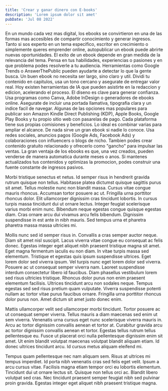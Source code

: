 ```yaml
---
title: 'Crear y ganar dinero con E-books'
description: 'Lorem ipsum dolor sit amet'
pubDate: 'Jul 08 2022'
---
```


En un mundo cada vez mas digital, los ebooks se convirtieron en una de las formas mas accesibles de compartir conocimiento y generar ingresos. Tanto si sos experto en un tema especifico, escritor en crecimiento o simplemente queres emprender online, autopublicar un ebook puede abrirte nuevas oportunidades.
El exito de un ebook depende en gran medida de la relevancia del tema. Pensa en tus habilidades, experiencias o pasiones y en que problema podes resolverle a tu audiencia. Herramientas como Google Trends o AnswerThePublic pueden ayudarte a detectar lo que la gente busca.
Un buen ebook no necesita ser largo, sino claro y util. Dividi tu contenido en capitulos, usa un tono cercano y asegurate de entregar valor real. Hoy existen herramientas de IA que pueden asistirte en la redaccion y edicion, acelerando el proceso.
El diseno es clave para generar confianza. Usa programas como Canva, Adobe InDesign o generadores de ebooks online. Asegurate de incluir una portada llamativa, tipografia clara y un indice facil de navegar.
Algunas de las opciones mas populares para publicar son Amazon Kindle Direct Publishing (KDP), Apple Books, Google Play Books y tu propio sitio web con pasarelas de pago. Cada plataforma tiene sus propias comisiones y beneficios. Lo ideal es combinar varias para ampliar el alcance.
De nada sirve un gran ebook si nadie lo conoce. Usa redes sociales, anuncios pagos (Google Ads, Facebook Ads) y colaboraciones con influencers o blogs de nicho. Tambien podes crear contenido gratuito relacionado y ofrecerlo como "gancho" para impulsar las ventas.
La gran ventaja de los ebooks es que, una vez creados, pueden venderse de manera automatica durante meses o anos. Si mantenes actualizados tus contenidos y optimizas la promocion, podes construir una fuente constante de ingresos pasivos.

Morbi tristique senectus et netus. Id semper risus in hendrerit gravida rutrum quisque non tellus. Habitasse platea dictumst quisque sagittis purus sit amet. Tellus molestie nunc non blandit massa. Cursus vitae congue mauris rhoncus. Accumsan tortor posuere ac ut. Fringilla urna porttitor rhoncus dolor. Elit ullamcorper dignissim cras tincidunt lobortis. In cursus turpis massa tincidunt dui ut ornare lectus. Integer feugiat scelerisque varius morbi enim nunc. Bibendum neque egestas congue quisque egestas diam. Cras ornare arcu dui vivamus arcu felis bibendum. Dignissim suspendisse in est ante in nibh mauris. Sed tempus urna et pharetra pharetra massa massa ultricies mi.

Mollis nunc sed id semper risus in. Convallis a cras semper auctor neque. Diam sit amet nisl suscipit. Lacus viverra vitae congue eu consequat ac felis donec. Egestas integer eget aliquet nibh praesent tristique magna sit amet. Eget magna fermentum iaculis eu non diam. In vitae turpis massa sed elementum. Tristique et egestas quis ipsum suspendisse ultrices. Eget lorem dolor sed viverra ipsum. Vel turpis nunc eget lorem dolor sed viverra. Posuere ac ut consequat semper viverra nam. Laoreet suspendisse interdum consectetur libero id faucibus. Diam phasellus vestibulum lorem sed risus ultricies tristique. Rhoncus dolor purus non enim praesent elementum facilisis. Ultrices tincidunt arcu non sodales neque. Tempus egestas sed sed risus pretium quam vulputate. Viverra suspendisse potenti nullam ac tortor vitae purus faucibus ornare. Fringilla urna porttitor rhoncus dolor purus non. Amet dictum sit amet justo donec enim.

Mattis ullamcorper velit sed ullamcorper morbi tincidunt. Tortor posuere ac ut consequat semper viverra. Tellus mauris a diam maecenas sed enim ut sem viverra. Venenatis urna cursus eget nunc scelerisque viverra mauris in. Arcu ac tortor dignissim convallis aenean et tortor at. Curabitur gravida arcu ac tortor dignissim convallis aenean et tortor. Egestas tellus rutrum tellus pellentesque eu. Fusce ut placerat orci nulla pellentesque dignissim enim sit amet. Ut enim blandit volutpat maecenas volutpat blandit aliquam etiam. Id donec ultrices tincidunt arcu. Id cursus metus aliquam eleifend mi.

Tempus quam pellentesque nec nam aliquam sem. Risus at ultrices mi tempus imperdiet. Id porta nibh venenatis cras sed felis eget velit. Ipsum a arcu cursus vitae. Facilisis magna etiam tempor orci eu lobortis elementum. Tincidunt dui ut ornare lectus sit. Quisque non tellus orci ac. Blandit libero volutpat sed cras. Nec tincidunt praesent semper feugiat nibh sed pulvinar proin gravida. Egestas integer eget aliquet nibh praesent tristique magna.
